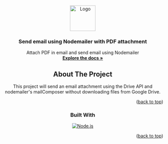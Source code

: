 <a name="readme-top"></a>
<!-- PROJECT LOGO -->
<br />
<div align="center">
  <a href="https://github.com/ceerenity/Nodemailer">
    <img src="https://lh3.googleusercontent.com/0rpHlrX8IG77awQMuUZpQ0zGWT7HRYtpncsuRnFo6V3c8Lh2hPjXnEuhDDd-OsLz1vua4ld2rlUYFAaBYk-rZCODmi2eJlwUEVsZgg" alt="Logo" width="80" height="80">
  </a>

  <h3 align="center">Send email using Nodemailer with PDF attachment </h3>

  <p align="center">
    Attach PDF in email and send email using Nodemailer
    <br />
    <a href="https://github.com/ceerenity/Create-Gmail-labels"><strong>Explore the docs »</strong></a>
    <br />
    
 
    
  <!-- ABOUT THE PROJECT -->
## About The Project

This project will send an email attachment using the Drive API and nodemailer's mailComposer without downloading files from Google Drive.

<p align="right">(<a href="#readme-top">back to top</a>)</p>

### Built With
[![Node.js][Node.js]][node-url]
 
<p align="right">(<a href="#readme-top">back to top</a>)</p>

<!-- MARKDOWN LINKS & IMAGES -->
[Node.js]: https://img.shields.io/badge/Node.js-43853D?style=for-the-badge&logo=node.js&logoColor=white
[node-url]: https://nodejs.org/
